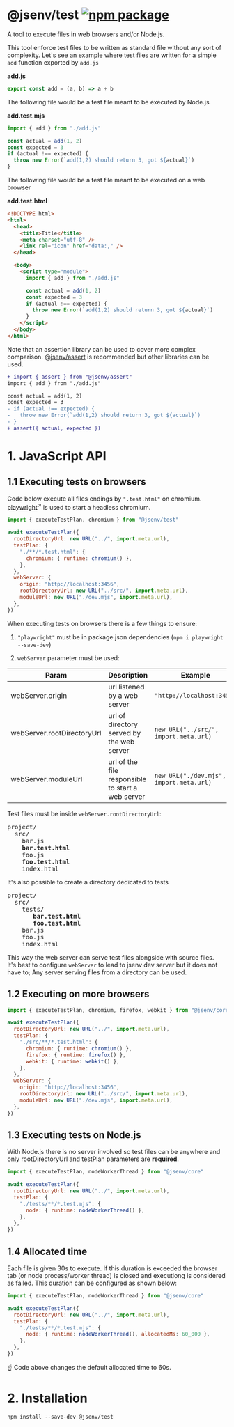 # @jsenv/test [![npm package](https://img.shields.io/npm/v/@jsenv/test.svg?logo=npm&label=package)](https://www.npmjs.com/package/@jsenv/test)

A tool to execute files in web browsers and/or Node.js.

This tool enforce test files to be written as standard file without any sort of complexity.
Let's see an example where test files are written for a simple `add` function exported by `add.js`

**add.js**

```js
export const add = (a, b) => a + b
```

The following file would be a test file meant to be executed by Node.js

**add.test.mjs**

```js
import { add } from "./add.js"

const actual = add(1, 2)
const expected = 3
if (actual !== expected) {
  throw new Error(`add(1,2) should return 3, got ${actual}`)
}
```

The following file would be a test file meant to be executed on a web browser

**add.test.html**

```html
<!DOCTYPE html>
<html>
  <head>
    <title>Title</title>
    <meta charset="utf-8" />
    <link rel="icon" href="data:," />
  </head>

  <body>
    <script type="module">
      import { add } from "./add.js"

      const actual = add(1, 2)
      const expected = 3
      if (actual !== expected) {
        throw new Error(`add(1,2) should return 3, got ${actual}`)
      }
    </script>
  </body>
</html>
```

Note that an assertion library can be used to cover more complex comparison. [@jsenv/assert](../packages/assert) is recommended but other libraries can be used.

```diff
+ import { assert } from "@jsenv/assert"
import { add } from "./add.js"

const actual = add(1, 2)
const expected = 3
- if (actual !== expected) {
-   throw new Error(`add(1,2) should return 3, got ${actual}`)
- }
+ assert({ actual, expected })
```

# 1. JavaScript API

## 1.1 Executing tests on browsers

Code below execute all files endings by `".test.html"` on chromium.  
[playwright](https://github.com/microsoft/playwright)<sup>↗</sup> is used to start a headless chromium.

```js
import { executeTestPlan, chromium } from "@jsenv/test"

await executeTestPlan({
  rootDirectoryUrl: new URL("../", import.meta.url),
  testPlan: {
    "./**/*.test.html": {
      chromium: { runtime: chromium() },
    },
  },
  webServer: {
    origin: "http://localhost:3456",
    rootDirectoryUrl: new URL("../src/", import.meta.url),
    moduleUrl: new URL("./dev.mjs", import.meta.url),
  },
})
```

When executing tests on browsers there is a few things to ensure:

1. `"playwright"` must be in package.json dependencies (`npm i playwright --save-dev`)

2. `webServer` parameter must be used:

| Param                      | Description                                       | Example                                 |
| -------------------------- | ------------------------------------------------- | --------------------------------------- |
| webServer.origin           | url listened by a web server                      | `"http://localhost:3456"`               |
| webServer.rootDirectoryUrl | url of directory served by the web server         | `new URL("../src/", import.meta.url)`   |
| webServer.moduleUrl        | url of the file responsible to start a web server | `new URL("./dev.mjs", import.meta.url)` |

Test files must be inside `webServer.rootDirectoryUrl`:

<pre>
project/
  src/
    bar.js
    <strong>bar.test.html</strong>
    foo.js
    <strong>foo.test.html</strong>
    index.html
</pre>

It's also possible to create a directory dedicated to tests

<pre>
project/
  src/
    tests/
       <strong>bar.test.html</strong>
       <strong>foo.test.html</strong>
    bar.js
    foo.js
    index.html
</pre>

This way the web server can serve test files alongside with source files.  
It's best to configure `webServer` to lead to jsenv dev server but it does not have to; Any server serving files from a directory can be used.

## 1.2 Executing on more browsers

```js
import { executeTestPlan, chromium, firefox, webkit } from "@jsenv/core"

await executeTestPlan({
  rootDirectoryUrl: new URL("../", import.meta.url),
  testPlan: {
    "./src/**/*.test.html": {
      chromium: { runtime: chromium() },
      firefox: { runtime: firefox() },
      webkit: { runtime: webkit() },
    },
  },
  webServer: {
    origin: "http://localhost:3456",
    rootDirectoryUrl: new URL("../src/", import.meta.url),
    moduleUrl: new URL("./dev.mjs", import.meta.url),
  },
})
```

## 1.3 Executing tests on Node.js

With Node.js there is no server involved so test files can be anywhere and only rootDirectoryUrl and testPlan parameters are **required**.

```js
import { executeTestPlan, nodeWorkerThread } from "@jsenv/core"

await executeTestPlan({
  rootDirectoryUrl: new URL("../", import.meta.url),
  testPlan: {
    "./tests/**/*.test.mjs": {
      node: { runtime: nodeWorkerThread() },
    },
  },
})
```

## 1.4 Allocated time

Each file is given 30s to execute.
If this duration is exceeded the browser tab (or node process/worker thread) is closed and executiong is considered as failed.
This duration can be configured as shown below:

```js
import { executeTestPlan, nodeWorkerThread } from "@jsenv/core"

await executeTestPlan({
  rootDirectoryUrl: new URL("../", import.meta.url),
  testPlan: {
    "./tests/**/*.test.mjs": {
      node: { runtime: nodeWorkerThread(), allocatedMs: 60_000 },
    },
  },
})
```

☝️ Code above changes the default allocated time to 60s.

# 2. Installation

```console
npm install --save-dev @jsenv/test
```
